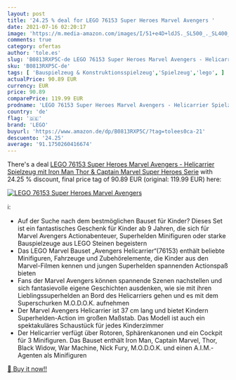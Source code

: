 ```yaml
---
layout: post
title: '24.25 % deal for LEGO 76153 Super Heroes Marvel Avengers '
date: 2021-07-16 02:20:17
image: 'https://m.media-amazon.com/images/I/51+e4D+ldJS._SL500_._SL400_.jpg'
comments: true
category: ofertas
author: 'tole.es'
slug: 'B0813RXP5C-de LEGO 76153 Super Heroes Marvel Avengers - Helicarrier...'
sku: 'B0813RXP5C-de'
tags: [ 'Bauspielzeug & Konstruktionsspielzeug','Spielzeug','lego', ]
actualPrice: 90.89 EUR
currency: EUR
price: 90.89
comparePrice: 119.99 EUR
prodname: 'LEGO 76153 Super Heroes Marvel Avengers - Helicarrier Spielzeug mit Iron Man  Thor & Captain Marvel  Super Heroes Serie'
country: 'de'
flag: '🇩🇪'
brand: 'LEGO'
buyurl: 'https://www.amazon.de/dp/B0813RXP5C/?tag=tolees0ca-21'
descuento: '24.25'
average: '91.1750260416674'
---
```


There's a deal [LEGO 76153 Super Heroes Marvel Avengers - Helicarrier Spielzeug mit Iron Man  Thor & Captain Marvel  Super Heroes Serie](https://www.amazon.de/dp/B0813RXP5C/?tag=tolees0ca-21)  with  24.25 % discount, final price tag of  90.89 EUR (original: 119.99 EUR) here:

[![LEGO 76153 Super Heroes Marvel Avengers ](https://m.media-amazon.com/images/I/51+e4D+ldJS._SL500_._SL400_.jpg)](https://www.amazon.de/dp/B0813RXP5C/?tag=tolees0ca-21)

ℹ️:

- Auf der Suche nach dem bestmöglichen Bauset für Kinder? Dieses Set ist ein fantastisches Geschenk für Kinder ab 9 Jahren, die sich für Marvel Avengers Actionabenteuer, Superhelden Minifiguren oder starke Bauspielzeuge aus LEGO Steinen begeistern
- Das LEGO Marvel Bauset „Avengers Helicarrier“(76153) enthält beliebte Minifiguren, Fahrzeuge und Zubehörelemente, die Kinder aus den Marvel-Filmen kennen und jungen Superhelden spannenden Actionspaß bieten
- Fans der Marvel Avengers können spannende Szenen nachstellen und sich fantasievolle eigene Geschichten ausdenken, wie sie mit ihren Lieblingssuperhelden an Bord des Helicarriers gehen und es mit dem Superschurken M.O.D.O.K. aufnehmen
- Der Marvel Avengers Helicarrier ist 37 cm lang und bietet Kindern Superhelden-Action im großen Maßstab. Das Modell ist auch ein spektakuläres Schaustück für jedes Kinderzimmer
- Der Helicarrier verfügt über Rotoren, Sphärenkanonen und ein Cockpit für 3 Minifiguren. Das Bauset enthält Iron Man, Captain Marvel, Thor, Black Widow, War Machine, Nick Fury, M.O.D.O.K. und einen A.I.M.-Agenten als Minifiguren

[🛒 Buy it now!!](https://www.amazon.de/dp/B0813RXP5C/?tag=tolees0ca-21)
